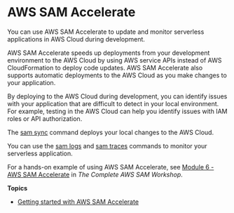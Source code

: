 # AWS SAM Accelerate<a name="accelerate"></a>

You can use AWS SAM Accelerate to update and monitor serverless applications in AWS Cloud during development\.

AWS SAM Accelerate speeds up deployments from your development environment to the AWS Cloud by using AWS service APIs instead of AWS CloudFormation to deploy code updates\. AWS SAM Accelerate also supports automatic deployments to the AWS Cloud as you make changes to your application\.

By deploying to the AWS Cloud during development, you can identify issues with your application that are difficult to detect in your local environment\. For example, testing in the AWS Cloud can help you identify issues with IAM roles or API authorization\.

The [sam sync](sam-cli-command-reference-sam-sync.md) command deploys your local changes to the AWS Cloud\.

 You can use the [sam logs](sam-cli-command-reference-sam-logs.md) and [sam traces](sam-cli-command-reference-sam-traces.md) commands to monitor your serverless application\.

For a hands\-on example of using AWS SAM Accelerate, see [Module 6 \- AWS SAM Accelerate](https://s12d.com/sam-ws-en-accelerate) in *The Complete AWS SAM Workshop*\.

**Topics**
+ [Getting started with AWS SAM Accelerate](accelerate-getting-started.md)